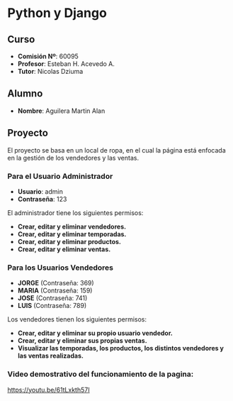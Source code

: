 # Python y Django

## Curso

- **Comisión Nº**: 60095
- **Profesor**: Esteban H. Acevedo A.
- **Tutor**: Nicolas Dziuma

## Alumno

- **Nombre**: Aguilera Martin Alan

## Proyecto

El proyecto se basa en un local de ropa, en el cual la página está enfocada en la gestión de los vendedores y las ventas.

### Para el Usuario Administrador
- **Usuario**: admin
- **Contraseña**: 123

El administrador tiene los siguientes permisos:
- **Crear, editar y eliminar vendedores.**
- **Crear, editar y eliminar temporadas.**
- **Crear, editar y eliminar productos.**
- **Crear, editar y eliminar ventas.**

### Para los Usuarios Vendedores

- **JORGE** (Contraseña: 369)
- **MARIA** (Contraseña: 159)
- **JOSE** (Contraseña: 741)
- **LUIS** (Contraseña: 789)

Los vendedores tienen los siguientes permisos:
- **Crear, editar y eliminar su propio usuario vendedor.**
- **Crear, editar y eliminar sus propias ventas.**
- **Visualizar las temporadas, los productos, los distintos vendedores y las ventas realizadas.**

### Video demostrativo del funcionamiento de la pagina:

https://youtu.be/61tLxkth57I